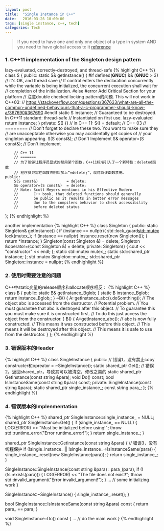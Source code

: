 ```yaml
---
layout: post
title:  "Single Instance in C++"
date:   2016-03-26 10:00:00
tags: [single instance, c++, tech]
categories: Tech
---
```


> If you need to have one and only one object of a type in system AND you need to have global access to it
> [reference](https://stackoverflow.com/questions/1008019/c-singleton-design-pattern)

### 1. C++11 implementation of the Singleton design pattern
lazy-evaluated, correctly-destroyed, and thread-safe
{% highlight C++ %}
class S
{
    public:
        static S& getInstance()
        {
          #if defined(__GNUC__) && (__GNUC__ > 3)
            // it's OK, and thread save
            // If control enters the declaration concurrently while the variable is being initialized, the concurrent execution shall wait for // completion of the initialization.
          #else
            #error Add Critical Section for your platform
            // 注意double checked locking pattern的问题. This will not work in C++03:
            // https://stackoverflow.com/questions/367633/what-are-all-the-common-undefined-behaviours-that-a-c-programmer-should-know-a/367690#367690
          #endif
            static S instance; // Guaranteed to be destroyed. In C++11 standard: thread-safe
                               // Instantiated on first use. lazy-evaluated
            return instance;
        }
    private:
        S() {}  // in C++ 11: S() = default;
        // C++ 03
        // ========
        // Don't forget to declare these two. You want to make sure they
        // are unacceptable otherwise you may accidentally get copies of
        // your singleton appearing.
        S(S const&);              // Don't Implement
        S& operator=(S const&); // Don't implement

        // C++ 11
        // =======
        // 为了能够让程序员显式的禁用某个函数，C++11标准引入了一个新特性：deleted函数
        // 程序员只需在函数声明后加上“=delete;”，就可将该函数禁用。
    public:
        S(S const&)             = delete;
        S& operator=(S const&)  = delete;
        // Note: Scott Meyers mentions in his Effective Modern
        //       C++ book, that deleted functions should generally
        //       be public as it results in better error messages
        //       due to the compilers behavior to check accessibility
        //       before deleted status
};
{% endhighlight %}

another implementation
{% highlight C++ %}
class Singleton {
    public:
        static Singleton& getInstance() {
            if (instance == nullptr){
                std::lock_guard<std::mutex> lock(mutex_);
                if (instance == nullptr)
                    instance.reset(new Singleton());
            }
            return *instance;
        }
        Singleton(const Singleton &) = delete;
        Singleton &operator=(const Singleton &) = delete;
    private:
        Singleton() {
            cout << "constructor" << endl;
        };
        static std::mutex mutex_;
        static std::shared_ptr<Singleton> instance;
};
std::mutex Singleton::mutex_;
std::shared_ptr<Singleton> Singleton::instance = nullptr;
{% endhighlight %}

### 2. 使用时需要注意的问题
C++中static变量的release顺序和allocate顺序相反：
{% highlight C++ %}
class B
{
    public:
        static B& getInstance_Bglob;
        {
            static B instance_Bglob;
            return instance_Bglob;;
        }
        ~B()
        {
             A::getInstance_abc().doSomthing();
             // The object abc is accessed from the destructor.
             // Potential problem.
             // You must guarantee that abc is destroyed after this object.
             // To guarantee this you must make sure it is constructed first.
             // To do this just access the object from the constructor.
        }
        B()
        {
            A::getInstance_abc();
            // abc is now fully constructed.
            // This means it was constructed before this object.
            // This means it will be destroyed after this object.
            // This means it is safe to use from the destructor.
        }
};
{% endhighlight %}

### 3. 错误版本的Header
{% highlight C++ %}
class SingleInstance {
  public:
    // 错误1，没有禁止copy constructer和opreator =
    ~SingleInstance();
    static shared_ptr<SingleInstance> Get();
    // 错误2，返回shared_ptr，导致其可以被清空，修改之类的
    static shared_ptr<SingleInstance> GetInstance(const string &para);
    void Do() const;
    bool IsInstanceSame(const string &para) const;
  private:
    SingleInstance(const string &para);
    static shared_ptr<SingleInstance> single_instance_;
    const string para_;
};
{% endhighlight %}

### 4. 错误版本的Implenmentation
{% highlight C++ %}
shared_ptr<SingleInstance> SingleInstance::single_instance_ = NULL;
shared_ptr<SingleInstance> SingleInstance::Get() {
  if (single_instance_ == NULL) {
    LOG(ERROR) << "Must be initialized before using!";
    throw std::runtime_error("Error runtime_error!");
  }
  return single_instance_;
}

shared_ptr<SingleInstance> SingleInstance::GetInstance(const string &para) {
  // 错误3，没有线程保护
  if (!single_instance_ || !single_instance_->IsInstanceSame(para)) {
    single_instance_.reset(new SingleInstance(para));
  }
  return single_instance_;
}

SingleInstance::SingleInstance(const string &para) :
  para_(para),
  if (!(fs::exists(para))) {
    LOG(ERROR) << "The file does not exist!";
    throw std::invalid_argument("Error invalid_argument!");
  }
  ...  // some initializing work
}

SingleInstance::~SingleInstance() {
 single_instance_.reset();
}

bool SingleInstance::IsInstanceSame(const string &para) const {
 return para_ == para;
}

void SingleInstance::Do() const {
  ... // do the main work
}
{% endhighlight %}
